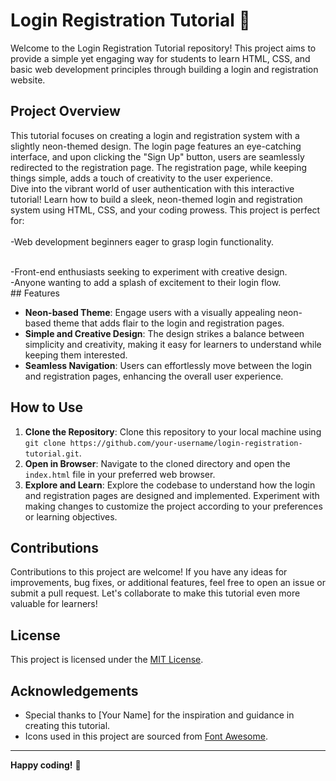 # Login Registration Tutorial 🚀

Welcome to the Login Registration Tutorial repository! This project aims to provide a simple yet engaging way for students to learn HTML, CSS, and basic web development principles through building a login and registration website.

## Project Overview

This tutorial focuses on creating a login and registration system with a slightly neon-themed design. The login page features an eye-catching interface, and upon clicking the "Sign Up" button, users are seamlessly redirected to the registration page. The registration page, while keeping things simple, adds a touch of creativity to the user experience.
<br>
Dive into the vibrant world of user authentication with this interactive tutorial! Learn how to build a sleek, neon-themed login and registration system using HTML, CSS, and your coding prowess. This project is perfect for:
<br>
<br>
-Web development beginners eager to grasp login functionality.

<br>
-Front-end enthusiasts seeking to experiment with creative design.

<br>
-Anyone wanting to add a splash of excitement to their login flow.

<br>
## Features

- **Neon-based Theme**: Engage users with a visually appealing neon-based theme that adds flair to the login and registration pages.
- **Simple and Creative Design**: The design strikes a balance between simplicity and creativity, making it easy for learners to understand while keeping them interested.
- **Seamless Navigation**: Users can effortlessly move between the login and registration pages, enhancing the overall user experience.

## How to Use

1. **Clone the Repository**: Clone this repository to your local machine using `git clone https://github.com/your-username/login-registration-tutorial.git`.
2. **Open in Browser**: Navigate to the cloned directory and open the `index.html` file in your preferred web browser.
3. **Explore and Learn**: Explore the codebase to understand how the login and registration pages are designed and implemented. Experiment with making changes to customize the project according to your preferences or learning objectives.

## Contributions

Contributions to this project are welcome! If you have any ideas for improvements, bug fixes, or additional features, feel free to open an issue or submit a pull request. Let's collaborate to make this tutorial even more valuable for learners!

## License

This project is licensed under the [MIT License](LICENSE).

## Acknowledgements

- Special thanks to [Your Name] for the inspiration and guidance in creating this tutorial.
- Icons used in this project are sourced from [Font Awesome](https://fontawesome.com/).

---

**Happy coding!** 🎉
